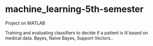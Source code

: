 # machine_learning-5th-semester
Project on MATLAB

Training and evaluating classifiers to decide if a patient is ill based on medical data. Bayes, Naive Bayes, Support Vectors..
